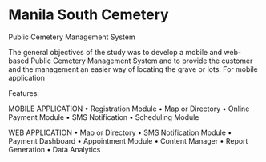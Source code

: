 # Manila South Cemetery 
 Public Cemetery Management System
	
The general objectives of the study was to develop a mobile and web-based Public Cemetery Management System and to provide the customer and the management an easier way of locating the grave or lots. 
For mobile application

Features:

MOBILE APPLICATION
•	Registration Module
•	Map or Directory 
•	Online Payment Module 
•	SMS Notification 
•	Scheduling Module 

WEB APPLICATION
•	Map or Directory
•	SMS Notification Module
•	Payment Dashboard 
•	Appointment Module
•	Content Manager
•	Report Generation
•	Data Analytics
